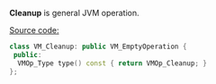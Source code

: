 **Cleanup** is general JVM operation.

[Source code:](https://github.com/openjdk/jdk/blob/master/src/hotspot/share/runtime/vmOperations.hpp)

```C++
class VM_Cleanup: public VM_EmptyOperation {
 public:
  VMOp_Type type() const { return VMOp_Cleanup; }
};
```

